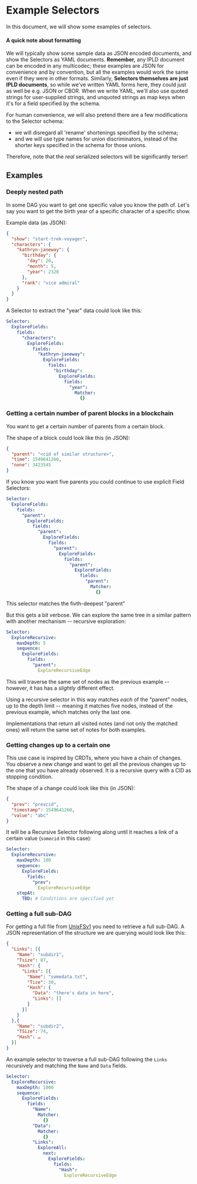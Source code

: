 Example Selectors
=================

In this document, we will show some examples of selectors.

#### A quick note about formatting

We will typically show some sample data as JSON encoded documents,
and show the Selectors as YAML documents.
**Remember,** any IPLD document can be encoded in any multicodec;
these examples are JSON for convenience and by convention, but all
the examples would work the same even if they were in other formats.
Similarly, **Selectors themselves are just IPLD documents**, so while
we've written YAML forms here, they could just as well be e.g. JSON or CBOR.
When we write YAML, we'll also use quoted strings for user-supplied strings,
and unquoted strings as map keys when it's for a field specified by the schema.

For human convenience, we will also pretend there are a few modifications
to the Selector schema:

- we will disregard all 'rename' shortenings specified by the schema;
- and we will use type names for union discriminators,
  instead of the shorter keys specified in the schema for those unions.

Therefore, note that the *real* serialized selectors will be significantly terser!


Examples
--------

### Deeply nested path

In some DAG you want to get one specific value you know the path of. Let's say you want to get the birth year of a specific character of a specific show.

Example data (as JSON):

```json
{
  "show": "start-trek-voyager",
  "characters": {
    "kathryn-janeway": {
      "birthday": {
        "day": 20,
        "month": 5,
        "year": 2328
      },
      "rank": "vice admiral"
    }
  }
}
```

A Selector to extract the "year" data could look like this:

```yaml
Selector:
  ExploreFields:
    fields:
      "characters":
        ExploreFields:
          fields:
            "kathryn-janeway":
              ExploreFields:
                fields:
                  "birthday":
                    ExploreFields:
                      fields:
                        "year":
                          Matcher:
                            {}
```


### Getting a certain number of parent blocks in a blockchain

You want to get a certain number of parents from a certain block.

The shape of a block could look like this (in JSON):

```json
{
  "parent": "<cid of similar structure>",
  "time": 1549641260,
  "none": 3423545
}
```

If you know you want five parents you could continue to use explicit Field Selectors:

```yaml
Selector:
  ExploreFields:
    fields:
      "parent":
        ExploreFields:
          fields:
            "parent":
              ExploreFields:
                fields:
                  "parent":
                    ExploreFields:
                      fields:
                        "parent":
                          ExploreFields:
                            fields:
                              "parent":
                                Matcher:
                                  {}
```

This selector matches the fivth-deepest "parent"

But this gets a bit verbose.  We can explore the same tree in a similar
pattern with another mechanism -- recursive exploration:

```yaml
Selector:
  ExploreRecursive:
    maxDepth: 5
    sequence:
      ExploreFields:
        fields:
          "parent":
            ExploreRecursiveEdge
```

This will traverse the same set of nodes as the previous example -- however,
it has has a *slightly* different effect.

Using a recursive selector in this way matches *each* of the "parent" nodes,
up to the depth limit -- meaning it matches five nodes, instead of the
previous example, which matches only the last one.

Implementations that return all visited notes (and not only the matched ones)
will return the same set of notes for both examples.


### Getting changes up to a certain one

This use case is inspired by CRDTs, where you have a chain of changes. You observe a new change and want to get all the previous changes up to the one that you have already observed. It is a recursive query with a CID as stopping condition.

The shape of a change could look like this (in JSON):

```json
{
  "prev": "prevcid",
  "timestamp": 1549641260,
  "value": "abc"
}
```

It will be a Recursive Selector following along until it reaches a link of a
certain value (`somecid` in this case):

```yaml
Selector:
  ExploreRecursive:
    maxDepth: 100
    sequence:
      ExploreFields:
        fields:
          "prev":
            ExploreRecursiveEdge
    stopAt:
      TBD: # Conditions are specified yet
```


### Getting a full sub-DAG

For getting a full file from [UnixFSv1] you need to retrieve a full sub-DAG. A JSON representation of the structure we are querying would look like this:

```json
{
  "Links": [{
    "Name": "subdir1",
    "Tsize": 87,
    "Hash": {
      "Links": [{
        "Name": "somedata.txt",
        "Tize": 30,
        "Hash": {
          "Data": "there's data in here",
          "Links": []
        }
      }]
    }
  },{
    "Name": "subdir2",
    "TSize": 74,
    "Hash": …
  }]
}

```

An example selector to traverse a full sub-DAG following the `Links` recursively and matching the `Name` and `Data` fields.


```yaml
Selector:
  ExploreRecursive:
    maxDepth: 1000
    sequence:
      ExploreFields:
        fields:
          "Name":
            Matcher:
              {}
          "Data":
            Matcher:
              {}
          "Links":
            ExploreAll:
              next:
                ExploreFields:
                  fields:
                    "Hash":
                      ExploreRecursiveEdge
```

[UnixFSv1]: https://github.com/ipfs/specs/tree/master/unixfs

